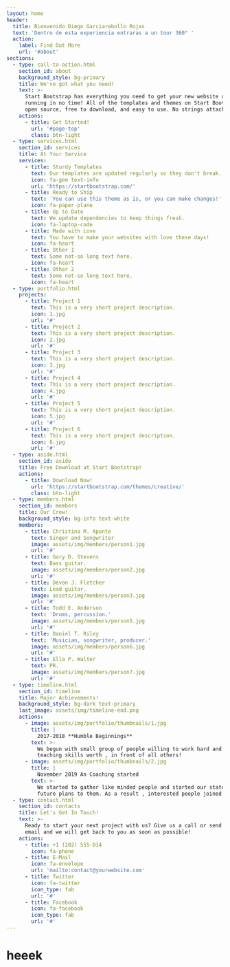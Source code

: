```yaml
---
layout: home
header:
  title: Bienvenido Diego Garciarebollo Rojas
  text: 'Dentro de esta experiencia entraras a un tour 360° '
  action:
    label: Find Out More
    url: '#about'
sections:
  - type: call-to-action.html
    section_id: about
    background_style: bg-primary
    title: We've got what you need!
    text: >-
      Start Bootstrap has everything you need to get your new website up and
      running in no time! All of the templates and themes on Start Bootstrap are
      open source, free to download, and easy to use. No strings attached!
    actions:
      - title: Get Started!
        url: '#page-top'
        class: btn-light
  - type: services.html
    section_id: services
    title: At Your Service
    services:
      - title: Sturdy Templates
        text: Our templates are updated regularly so they don't break.
        icon: fa-gem text-info
        url: 'https://startbootstrap.com/'
      - title: Ready to Ship
        text: 'You can use this theme as is, or you can make changes!'
        icon: fa-paper-plane
      - title: Up to Date
        text: We update dependencies to keep things fresh.
        icon: fa-laptop-code
      - title: Made with Love
        text: You have to make your websites with love these days!
        icon: fa-heart
      - title: Other 1
        text: Some not-so long text here.
        icon: fa-heart
      - title: Other 2
        text: Some not-so long text here.
        icon: fa-heart
  - type: portfolio.html
    projects:
      - title: Project 1
        text: This is a very short project description.
        icon: 1.jpg
        url: '#'
      - title: Project 2
        text: This is a very short project description.
        icon: 2.jpg
        url: '#'
      - title: Project 3
        text: This is a very short project description.
        icon: 3.jpg
        url: '#'
      - title: Project 4
        text: This is a very short project description.
        icon: 4.jpg
        url: '#'
      - title: Project 5
        text: This is a very short project description.
        icon: 5.jpg
        url: '#'
      - title: Project 6
        text: This is a very short project description.
        icon: 6.jpg
        url: '#'
  - type: aside.html
    section_id: aside
    title: Free Download at Start Bootstrap!
    actions:
      - title: Download Now!
        url: 'https://startbootstrap.com/themes/creative/'
        class: btn-light
  - type: members.html
    section_id: members
    title: Our Crew!
    background_style: bg-info text-white
    members:
      - title: Christina M. Aponte
        text: Singer and Songwriter
        image: assets/img/members/person1.jpg
        url: '#'
      - title: Gary D. Stevens
        text: Bass guitar.
        image: assets/img/members/person2.jpg
        url: '#'
      - title: Devon J. Fletcher
        text: Lead guitar.
        image: assets/img/members/person3.jpg
        url: '#'
      - title: Todd E. Anderson
        text: 'Drums, percussion.'
        image: assets/img/members/person5.jpg
        url: '#'
      - title: Daniel T. Riley
        text: 'Musician, songwriter, producer.'
        image: assets/img/members/person6.jpg
        url: '#'
      - title: Ella P. Walter
        text: PR.
        image: assets/img/members/person7.jpg
        url: '#'
  - type: timeline.html
    section_id: timeline
    title: Major Achievements!
    background_style: bg-dark text-primary
    last_image: assets/img/timeline-end.png
    actions:
      - image: assets/img/portfolio/thumbnails/1.jpg
        title: |
          2017-2018 **Humble Beginnings**
        text: >-
          We begun with small group of people willing to work hard and make our
          teaching skills worth , in front of all others!
      - image: assets/img/portfolio/thumbnails/2.jpg
        title: |
          November 2019 An Coaching started
        text: >-
          We started to gather like minded people and started our stategies and
          future plans to them. As a result , interested people joined us!
  - type: contact.html
    section_id: contacts
    title: Let's Get In Touch!
    text: >-
      Ready to start your next project with us? Give us a call or send us an
      email and we will get back to you as soon as possible!
    actions:
      - title: +1 (202) 555-014
        icon: fa-phone
      - title: E-Mail
        icon: fa-envelope
        url: 'mailto:contact@yourwebsite.com'
      - title: Twitter
        icon: fa-twitter
        icon_type: fab
        url: '#'
      - title: Facebook
        icon: fa-facebook
        icon_type: fab
        url: '#'
---
```

# heeek

